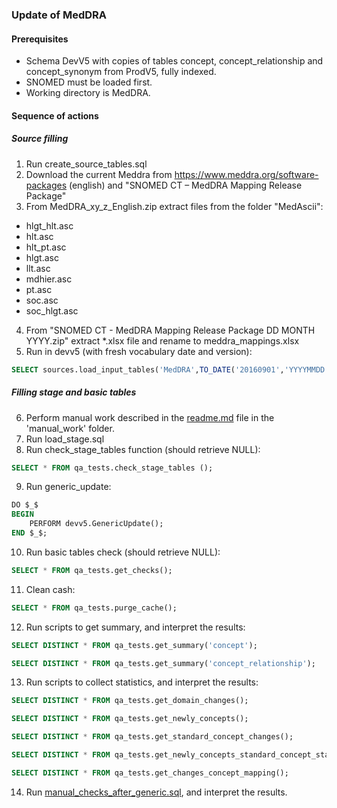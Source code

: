 ### Update of MedDRA

#### Prerequisites
- Schema DevV5 with copies of tables concept, concept_relationship and concept_synonym from ProdV5, fully indexed.
- SNOMED must be loaded first.
- Working directory is MedDRA.

 #### Sequence of actions
##### Source filling 
1. Run create_source_tables.sql
2. Download the current Meddra from https://www.meddra.org/software-packages (english) and "SNOMED CT – MedDRA Mapping Release Package"
3. From MedDRA_xy_z_English.zip extract files from the folder "MedAscii":
- hlgt_hlt.asc
- hlt.asc
- hlt_pt.asc
- hlgt.asc
- llt.asc
- mdhier.asc
- pt.asc
- soc.asc
- soc_hlgt.asc
4. From "SNOMED CT - MedDRA Mapping Release Package DD MONTH YYYY.zip" extract *.xlsx file and rename to meddra_mappings.xlsx
5. Run in devv5 (with fresh vocabulary date and version):
```sql
SELECT sources.load_input_tables('MedDRA',TO_DATE('20160901','YYYYMMDD'),'MedDRA version 19.1')
```
##### Filling stage and basic tables
6. Perform manual work described in the [readme.md](https://github.com/OHDSI/Vocabulary-v5.0/blob/master/meddra/manual_work/readme.md) file in the 'manual_work' folder.
7. Run load_stage.sql
8. Run check_stage_tables function (should retrieve NULL):
```sql
SELECT * FROM qa_tests.check_stage_tables ();
```
9. Run generic_update:
```sql
DO $_$
BEGIN
	PERFORM devv5.GenericUpdate();
END $_$;
```
10. Run basic tables check (should retrieve NULL):
```sql
SELECT * FROM qa_tests.get_checks();
```
11. Clean cash:
```sql
SELECT * FROM qa_tests.purge_cache();
```
12. Run scripts to get summary, and interpret the results:
```sql
SELECT DISTINCT * FROM qa_tests.get_summary('concept');
```
```sql
SELECT DISTINCT * FROM qa_tests.get_summary('concept_relationship');
```
13. Run scripts to collect statistics, and interpret the results:
```sql
SELECT DISTINCT * FROM qa_tests.get_domain_changes();
```
```sql
SELECT DISTINCT * FROM qa_tests.get_newly_concepts();
```
```sql
SELECT DISTINCT * FROM qa_tests.get_standard_concept_changes();
```
```sql
SELECT DISTINCT * FROM qa_tests.get_newly_concepts_standard_concept_status();
```
```sql
SELECT DISTINCT * FROM qa_tests.get_changes_concept_mapping();
```
14. Run [manual_checks_after_generic.sql](https://github.com/OHDSI/Vocabulary-v5.0/blob/master/working/manual_checks_after_generic.sql), and interpret the results.